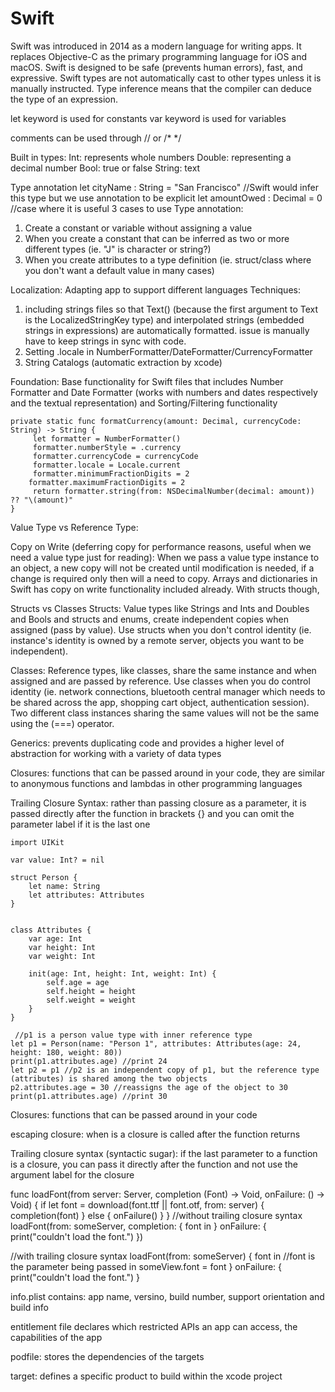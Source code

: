 # Swift

Swift was introduced in 2014 as a modern language for writing apps. It replaces Objective-C as the primary programming language for iOS and macOS. Swift is designed to be safe (prevents human errors), fast, and expressive.
Swift types are not automatically cast to other types unless it is manually instructed. Type inference means that the compiler can deduce the type of an expression.

let keyword is used for constants
var keyword is used for variables

comments can be used through // or /* */

Built in types:
Int: represents whole numbers
Double: representing a decimal number
Bool: true or false
String: text

Type annotation
let cityName : String = "San Francisco" //Swift would infer this type but we use annotation to be explicit 
let amountOwed : Decimal = 0 //case where it is useful
3 cases to use Type annotation:
1. Create a constant or variable without assigning a value
2. When you create a constant that can be inferred as two or more different types (ie. "J" is character or string?)
3. When you create attributes to a type definition (ie. struct/class where you don't want a default value in many cases)



   

Localization:
Adapting app to support different languages
Techniques: 
1. including strings files so that Text() (because the first argument to Text is the LocalizedStringKey type) and interpolated strings (embedded strings in expressions) are automatically formatted. issue is manually have to keep strings in sync with code. 
2. Setting .locale in NumberFormatter/DateFormatter/CurrencyFormatter
3. String Catalogs (automatic extraction by xcode)


Foundation:
Base functionality for Swift files that includes Number Formatter and Date Formatter (works with numbers and dates respectively and the textual representation) and Sorting/Filtering functionality 

```
private static func formatCurrency(amount: Decimal, currencyCode: String) -> String {
     let formatter = NumberFormatter()
     formatter.numberStyle = .currency
     formatter.currencyCode = currencyCode
     formatter.locale = Locale.current
     formatter.minimumFractionDigits = 2
    formatter.maximumFractionDigits = 2
     return formatter.string(from: NSDecimalNumber(decimal: amount)) ?? "\(amount)"
}
```

Value Type vs Reference Type:

Copy on Write (deferring copy for performance reasons, useful when we need a value type just for reading):
When we pass a value type instance to an object, a new copy will not be created until modification is needed, if a change is required only then will a need to copy. Arrays and dictionaries in Swift has copy on write functionality included already. With structs though, 

Structs vs Classes
Structs:
Value types like Strings and Ints and Doubles and Bools and structs and enums, create independent copies when assigned (pass by value). Use structs when you don't control identity (ie. instance's identity is owned by a remote server, objects you want to be independent).

Classes:
Reference types, like classes, share the same instance and when assigned and are passed by reference. Use classes when you do control identity (ie. network connections, bluetooth central manager which needs to be shared across the app, shopping cart object, authentication session). Two different class instances sharing the same values will not be the same using the (===) operator.

Generics:
prevents duplicating code and provides a higher level of abstraction for working with a variety of data types

Closures:
functions that can be passed around in your code, they are similar to anonymous functions and lambdas in other programming languages

Trailing Closure Syntax:
rather than passing closure as a parameter, it is passed directly after the function in brackets {} and you can omit the parameter label if it is the last one






```
import UIKit

var value: Int? = nil

struct Person {
    let name: String
    let attributes: Attributes
}
 
 
class Attributes {
    var age: Int
    var height: Int
    var weight: Int
    
    init(age: Int, height: Int, weight: Int) {
        self.age = age
        self.height = height
        self.weight = weight
    }
}
 
 //p1 is a person value type with inner reference type
let p1 = Person(name: "Person 1", attributes: Attributes(age: 24, height: 180, weight: 80))
print(p1.attributes.age) //print 24
let p2 = p1 //p2 is an independent copy of p1, but the reference type (attributes) is shared among the two objects
p2.attributes.age = 30 //reassigns the age of the object to 30
print(p1.attributes.age) //print 30
```

Closures:
functions that can be passed around in your code

escaping closure:
when is a closure is called after the function returns


Trailing closure syntax (syntactic sugar):
if the last parameter to a function is a closure, you can pass it directly after the function and not use the argument label for the closure

func loadFont(from server: Server, completion (Font) -> Void, onFailure: () -> Void) {
   if let font = download(font.ttf || font.otf, from: server) {
      completion(font)
   } else {
      onFailure()
   }
}
//without trailing closure syntax
loadFont(from: someServer, completion: { font in
   } onFailure: {
   print("couldn't load the font.")
})

//with trailing closure syntax
loadFont(from: someServer) { font in //font is the parameter being passed in
   someView.font = font
} onFailure: {
   print("couldn't load the font.")
}

info.plist 
contains:
app name, versino, build number, support orientation and build info

entitlement file declares which restricted APIs an app can access, the capabilities of the app

podfile: stores the dependencies of the targets

target: defines a specific product to build within the xcode project


